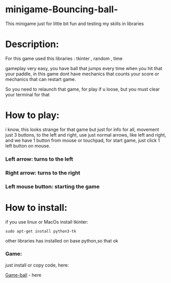# minigame-Bouncing-ball-
This minigame just for little bit fun and testing my skills in libraries

[](assets/ezgif-2-7cedde1f57.gif)

# Description:

For this game used this libraries : tkinter , random , time

gameplay very easy, you have ball that jumps every time when you hit that your paddle, in this game dont have mechanics that counts your score or mechanics that can restart game.

So you need to relaunch that game, for play if u loose, but you must clear your terminal for that

# How to play:

 i know, this looks strange for that game but just for info for all, movement just 3 buttons, to the left and right, use just normal arrows, like left and right, and we have 1 button from mouse or touchpad, for start game, just click 1 left button on mouse.

### Left arrow: turns to the left

### Right arrow: turns to the right

### Left mouse button: starting the game


# How to install:

if you use linux or MacOs install tkinter:

    sudo apt-get install python3-tk

other libraries has installed on base python,so that ok

### Game:

just install or copy code, here:

[Game-ball](/poprigunchik.py) - here

    


